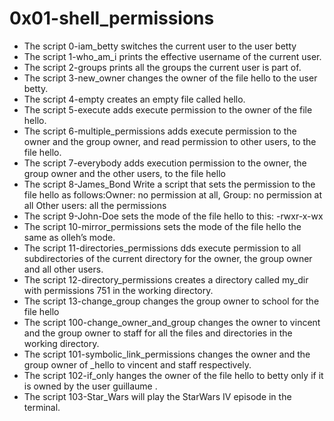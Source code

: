 # 0x01-shell_permissions
- The script 0-iam_betty switches the current user to the user betty
- The script 1-who_am_i prints the effective username of the current user.
- The script 2-groups prints all the groups the current user is part of.
- The script 3-new_owner changes the owner of the file hello to the user betty.
- The script 4-empty creates an empty file called hello.
- The script 5-execute adds execute permission to the owner of the file hello.
- The script 6-multiple_permissions adds execute permission to the owner and the group owner, and read permission to other users, to the file hello.
- The script 7-everybody adds execution permission to the owner, the group owner and the other users, to the file hello
- The script 8-James_Bond Write a script that sets the permission to the file hello as follows:Owner: no permission at all, Group: no permission at all Other users: all the permissions
- The script 9-John-Doe sets the mode of the file hello to this: -rwxr-x-wx
- The script 10-mirror_permissions sets the mode of the file hello the same as olleh’s mode.
- The script 11-directories_permissions dds execute permission to all subdirectories of the current directory for the owner, the group owner and all other users.
- The script 12-directory_permissions creates a directory called my_dir with permissions 751 in the working directory.
- The script 13-change_group changes the group owner to school for the file hello
- The script 100-change_owner_and_group changes the owner to vincent and the group owner to staff for all the files and directories in the working directory.
- The script 101-symbolic_link_permissions changes the owner and the group owner of _hello to vincent and staff respectively.
- The script 102-if_only hanges the owner of the file hello to betty only if it is owned by the user guillaume .
- The script 103-Star_Wars will play the StarWars IV episode in the terminal.
